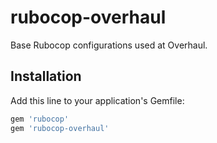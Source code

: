 # rubocop-overhaul

Base Rubocop configurations used at Overhaul.

## Installation

Add this line to your application's Gemfile:

```ruby
gem 'rubocop'
gem 'rubocop-overhaul'
```
